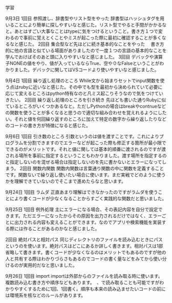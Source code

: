 学習

9月3日
1回目
参照渡し、辞書型やリスト型をやった
 辞書型はハッシュタグを用いることにより簡単に探しやすいなと感じた。リスト型でやると手間がかかるなと。あとはすごい大事なことはtypeに気をつけるということ。書き方１つで変わるので事前に覚えとくことやミスが起こった際に最初に確認することが多くなるなと感じた。
2回目
集合型など先ほどに続き基本的なことをやった
　書き方的に他の言語と似ている場面がありましたので一度１つの言語の基本的なことを学んでおけばそのあと頭に入りやすいなと感じました。
3回目
デバックや演算子NONEの値をやり、値が入っているならTrue、空や０なFalseということがわかりました。デバックに関してはVSコードより使いやすいなと感じました。

9月4日
1回目
繰り返し処理のところ
While文から始まりセットでinput関数を使う点はrubyに近いなと感じた。その中でも型を最初から決められていて必要に応じて変えるところはpython特有なのと凡ミス起こりそうなので気をつけていきたい。
2回目
繰り返し処理のところを引き続き
先ほども書いた通りRubyに似ているところがいくつかあるなと。ただしPythonの場合はbreakやcontnueなどの関数を使うことが多くなると思うので適切な組み合わせを覚えれるようにしたい。それと値を何回繰り返すのところに加えて特定の数字から繰り返したりなどのコードの書き方が特徴になると感じた。

9月6日
1回目
引き数のところ
引数というのは値を渡すことです。これによりプログラムを分割できますのでエラーなどが起こった際も修正する箇所が最小限でできるのがメリットです。それと値に関しては基本的順番に渡されるのですが渡される場所を事前に指定するということもわかりました。渡す場所を指定するのと指定しないのを混ぜる場合は指定しないのを先に書かないとエラーになってしまう。
2回目
関数内関数
関数内関数は言葉通り関数の中に関数を定義することです。関数ないで繰り返し使いたい場合に使います。まだ実戦でどのように使うかを理解できていないのでそこまで進めたらなと思います。

9月24日
1回目
ラムダ
正直あまり理解はできなかったのですがラムダを使うことにより書くコードが少なくなることからすごく実践的な関数だと思いました。

9月25日
1回目
例外処理
主にエラーになる場合、その表記内容を自分で設定できます。ただエラーになったからその原因を出力されるだけではなく、エラーごとに出力される内容も変えることができます。なのでアプリや検索機能を実装する際には作ることがあるのかなと感じました。

2回目
絶対パスと相対パス
同じディレクトリのファイルを読み込むときにパスというのを使います。絶対パスはどこにあるか詳しく書きます。相対パスは1部省略して書きます。書くコードが少なくなるのはメリットでもあるのですが他の人と共有する際はわかりづらさもあるのでコードの書く量などをみてから使い分けるのが実用的だなと思いました。

9月26日
1回目
import
importは外部からのファイルを読み取る時に使います。複数読み込む書き方や順序などもあります。　、で読み取ることも可能ですがわかりやすくするために1回、1回書く。順序も本来の読み込ませたいコードの前には環境系を核などのルールがあります。
